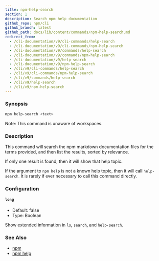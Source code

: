 ```yaml
---
title: npm-help-search
section: 1
description: Search npm help documentation
github_repo: npm/cli
github_branch: latest
github_path: docs/lib/content/commands/npm-help-search.md
redirect_from:
  - /cli-documentation/v9/cli-commands/help-search
  - /cli-documentation/v9/cli-commands/npm-help-search
  - /cli-documentation/v9/commands/help-search
  - /cli-documentation/v9/commands/npm-help-search
  - /cli-documentation/v9/help-search
  - /cli-documentation/v9/npm-help-search
  - /cli/v9/cli-commands/help-search
  - /cli/v9/cli-commands/npm-help-search
  - /cli/v9/commands/help-search
  - /cli/v9/help-search
  - /cli/v9/npm-help-search
---
```


### Synopsis

```bash
npm help-search <text>
```

Note: This command is unaware of workspaces.

### Description

This command will search the npm markdown documentation files for the terms
provided, and then list the results, sorted by relevance.

If only one result is found, then it will show that help topic.

If the argument to `npm help` is not a known help topic, then it will call
`help-search`.  It is rarely if ever necessary to call this command
directly.

### Configuration

#### `long`

* Default: false
* Type: Boolean

Show extended information in `ls`, `search`, and `help-search`.

### See Also

* [npm](/cli/v9/commands/npm)
* [npm help](/cli/v9/commands/npm-help)
